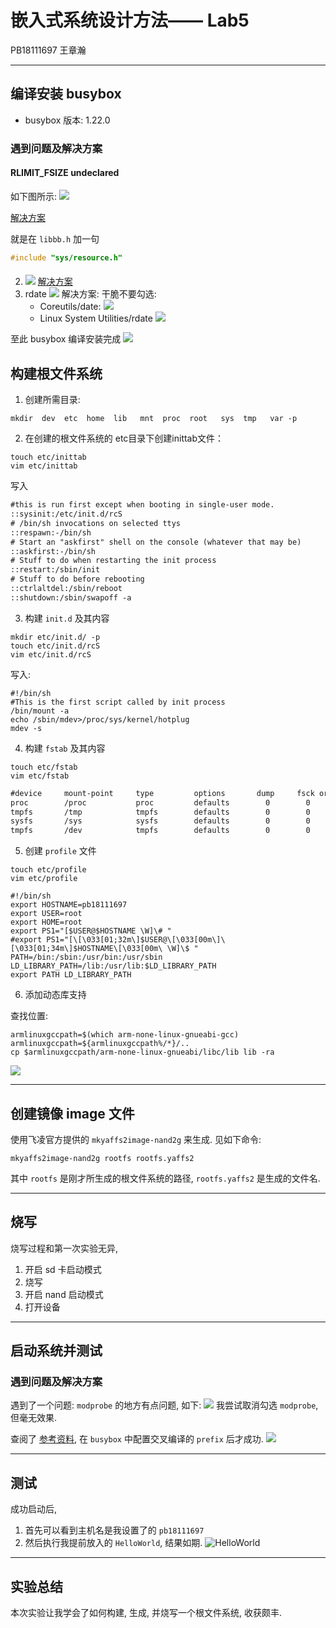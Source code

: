 # 嵌入式系统设计方法—— Lab5
PB18111697 王章瀚

---

## 编译安装 busybox
- busybox 版本: 1.22.0

### 遇到问题及解决方案

#### RLIMIT_FSIZE undeclared
如下图所示:
![](rlimit_fsize_undeclared.png)

[解决方案](https://blog.csdn.net/zouli415/article/details/89406778)

就是在 `libbb.h` 加一句
```c
#include "sys/resource.h"
```

#### 
2. ![](redefinition_struct_sysinfo.png)
[解决方案]()
3. rdate ![](undefined_stime.png)
解决方案: 干脆不要勾选:
    - Coreutils/date:
        ![](coreutilsdate.png)
    - Linux System Utilities/rdate
        ![](rdate.png)


至此 busybox 编译安装完成 ![](finish_busybox.png)

## 构建根文件系统

1. 创建所需目录:

```shell
mkdir  dev  etc  home  lib   mnt  proc  root   sys  tmp   var -p
```

2. 在创建的根文件系统的 etc目录下创建inittab文件：
```shell
touch etc/inittab
vim etc/inittab
```

写入
```txt
#this is run first except when booting in single-user mode.
::sysinit:/etc/init.d/rcS
# /bin/sh invocations on selected ttys
::respawn:-/bin/sh
# Start an "askfirst" shell on the console (whatever that may be)
::askfirst:-/bin/sh
# Stuff to do when restarting the init process
::restart:/sbin/init
# Stuff to do before rebooting
::ctrlaltdel:/sbin/reboot
::shutdown:/sbin/swapoff -a
```

3. 构建 `init.d` 及其内容
```shell
mkdir etc/init.d/ -p
touch etc/init.d/rcS
vim etc/init.d/rcS
```

写入:
```shell
#!/bin/sh
#This is the first script called by init process
/bin/mount -a
echo /sbin/mdev>/proc/sys/kernel/hotplug
mdev -s
```

4. 构建 `fstab` 及其内容

```shell
touch etc/fstab
vim etc/fstab
```

```txt
#device     mount-point     type         options       dump     fsck order
proc        /proc           proc         defaults        0        0
tmpfs       /tmp            tmpfs        defaults        0        0
sysfs       /sys            sysfs        defaults        0        0
tmpfs       /dev            tmpfs        defaults        0        0
```

5. 创建 `profile` 文件

```shell
touch etc/profile 
vim etc/profile
```

```shell
#!/bin/sh
export HOSTNAME=pb18111697
export USER=root
export HOME=root
export PS1="[$USER@$HOSTNAME \W]\# "
#export PS1="[\[\033[01;32m\]$USER@\[\033[00m\]\[\033[01;34m\]$HOSTNAME\[\033[00m\ \W]\$ "
PATH=/bin:/sbin:/usr/bin:/usr/sbin
LD_LIBRARY_PATH=/lib:/usr/lib:$LD_LIBRARY_PATH
export PATH LD_LIBRARY_PATH
```

6. 添加动态库支持

查找位置:
```shell
armlinuxgccpath=$(which arm-none-linux-gnueabi-gcc)
armlinuxgccpath=${armlinuxgccpath%/*}/..
cp $armlinuxgccpath/arm-none-linux-gnueabi/libc/lib lib -ra
```

![](cplib.png)

---

## 创建镜像 image 文件

使用飞凌官方提供的 `mkyaffs2image-nand2g` 来生成. 见如下命令:
```shell
mkyaffs2image-nand2g rootfs rootfs.yaffs2
```

其中 `rootfs` 是刚才所生成的根文件系统的路径, `rootfs.yaffs2` 是生成的文件名.

---

## 烧写

烧写过程和第一次实验无异,
1. 开启 sd 卡启动模式
2. 烧写
3. 开启 nand 启动模式
4. 打开设备

---

## 启动系统并测试

### 遇到问题及解决方案

遇到了一个问题: `modprobe` 的地方有点问题, 如下:
![](runaway.png)
我尝试取消勾选 `modprobe`, 但毫无效果.

查阅了 [参考资料](https://blog.csdn.net/weixin_34367257/article/details/92148686), 在 `busybox` 中配置交叉编译的 `prefix` 后才成功.
![](crossprefix.png)

---

## 测试

成功启动后, 
1. 首先可以看到主机名是我设置了的 `pb18111697`
2. 然后执行我提前放入的 `HelloWorld`, 结果如期.
    ![HelloWorld](success.png)

---

## 实验总结

本次实验让我学会了如何构建, 生成, 并烧写一个根文件系统, 收获颇丰.